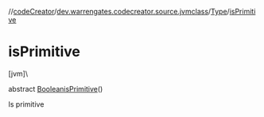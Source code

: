 //[codeCreator](../../../index.md)/[dev.warrengates.codecreator.source.jvmclass](../index.md)/[Type](index.md)/[isPrimitive](is-primitive.md)

# isPrimitive

[jvm]\

abstract [Boolean](https://docs.oracle.com/javase/8/docs/api/java/lang/Boolean.html)[isPrimitive](is-primitive.md)()

Is primitive
